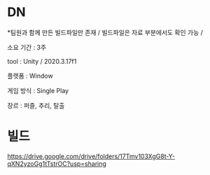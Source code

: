 # DN 

*팀원과 함께 만든 빌드파일만 존재 / 빌드파일은 자료 부분에서도 확인 가능 /

소요 기간 : 3주

tool : Unity / 2020.3.17f1

플랫폼 : Window

게임 방식 : Single Play

장르 : 퍼즐, 추리, 탈출





# 빌드 
https://drive.google.com/drive/folders/17Tmv103XgG8t-Y-qXN2yzoGg1tTstrOC?usp=sharing
